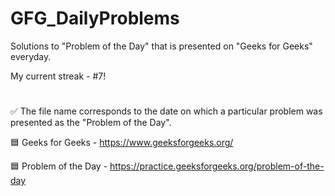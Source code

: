# GFG_DailyProblems
Solutions to "Problem of the Day" that is presented on "Geeks for Geeks" everyday.

My current streak - #7!
#
✅ The file name corresponds to the date on which a particular problem was presented as the "Problem of the Day".

🟦 Geeks for Geeks - https://www.geeksforgeeks.org/

🟦 Problem of the Day - https://practice.geeksforgeeks.org/problem-of-the-day
#
#